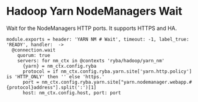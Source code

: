 
# Hadoop Yarn NodeManagers Wait

Wait for the NodeManagers HTTP ports. It supports HTTPS and HA.

    module.exports = header: 'YARN NM # Wait', timeout: -1, label_true: 'READY', handler:  ->
      @connection.wait
        quorum: true
        servers: for nm_ctx in @contexts 'ryba/hadoop/yarn_nm'
          {yarn} = nm_ctx.config.ryba
          protocol = if nm_ctx.config.ryba.yarn.site['yarn.http.policy'] is 'HTTP_ONLY' then '' else 'https.'
          port = nm_ctx.config.ryba.yarn.site["yarn.nodemanager.webapp.#{protocol}address"].split(':')[1]
          host: nm_ctx.config.host, port: port
